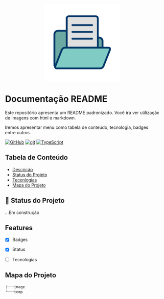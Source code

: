 <p width="100%" align="center">
    <img src="./image/picture.jpg" alt="logo"
    width="250px">
</p>

# Documentação README

<p id="descrição" align="justify">
Este repositório apresenta um README padronizado.
Você irá ver utilização de imagens com html e markdown.

Iremos apresentar menu como tabela de conteúdo, tecnologia, badges entre outros.
</p>

[![GitHub](https://img.shields.io/badge/--181717?logo=github&logoColor=ffffff)](https://github.com/) [![git](https://badgen.net/badge/icon/git?icon=git&label)](https://git-scm.com) [![TypeScript](https://img.shields.io/badge/--3178C6?logo=typescript&logoColor=ffffff)](https://www.typescriptlang.org/)


## Tabela de Conteúdo

<ul>

 <li><a href="#descricao">Descrição</a></li>
 <li><a href="#status">Status do Projeto</a></li>
 <li><a href="#features">Teconlogias</a></li>
 <li><a href="#mapa">Mapa do Projeto</a></li>

</ul>

## :rocket: Status do Projeto
<p id="status">
...Em construção
</p>

<p id="features"></p>

## Features
- [x] Badges
- [x] Status
- [ ] Tecnologias


<p id="mapa"></p>

## Mapa do Projeto

```.
├───image
└───temp
```